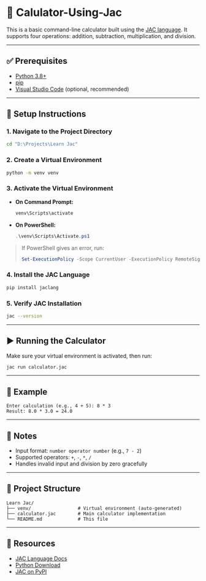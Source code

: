 # 🧮 Calulator-Using-Jac

This is a basic command-line calculator built using the [JAC language](https://www.jac-lang.org/learn/jac_in_a_flash/). It supports four operations: addition, subtraction, multiplication, and division.

---

## ✅ Prerequisites

- [Python 3.8+](https://www.python.org/downloads/)
- [pip](https://pip.pypa.io/en/stable/)
- [Visual Studio Code](https://code.visualstudio.com/) (optional, recommended)

---

## 🚀 Setup Instructions

### 1. Navigate to the Project Directory

```bash
cd "D:\Projects\Learn Jac"
```

### 2. Create a Virtual Environment

```bash
python -m venv venv
```

### 3. Activate the Virtual Environment

- **On Command Prompt:**
  ```bash
  venv\Scripts\activate
  ```

- **On PowerShell:**
  ```powershell
  .\venv\Scripts\Activate.ps1
  ```

> If PowerShell gives an error, run:
> ```powershell
> Set-ExecutionPolicy -Scope CurrentUser -ExecutionPolicy RemoteSigned
> ```

### 4. Install the JAC Language

```bash
pip install jaclang
```

### 5. Verify JAC Installation

```bash
jac --version
```

---

## ▶️ Running the Calculator

Make sure your virtual environment is activated, then run:

```bash
jac run calculator.jac
```

---

## 🧪 Example

```
Enter calculation (e.g., 4 + 5): 8 * 3
Result: 8.0 * 3.0 = 24.0
```

---

## 📝 Notes

- Input format: `number operator number` (e.g., `7 - 2`)
- Supported operators: `+`, `-`, `*`, `/`
- Handles invalid input and division by zero gracefully

---

## 📁 Project Structure

```
Learn Jac/
├── venv/                 # Virtual environment (auto-generated)
├── calculator.jac        # Main calculator implementation
└── README.md             # This file
```

---

## 🔗 Resources

- [JAC Language Docs](https://www.jac-lang.org)
- [Python Download](https://www.python.org/downloads/)
- [JAC on PyPI](https://pypi.org/project/jaclang/)
